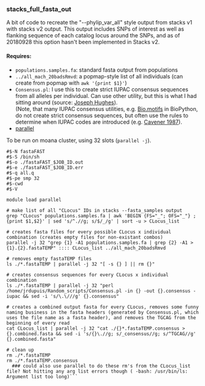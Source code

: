 ### stacks_full_fasta_out  

A bit of code to recreate the "--phylip_var_all" style output from stacks v1 with stacks v2 output. 
This output includes SNPs of interest as well as flanking sequence of each catalog locus around the SNPs,
and as of 20180928 this option hasn't been implemented in Stacks v2.  

#### Requires:  

* `populations.samples.fa`: standard fasta output from populations  
* `../all_mach_20badsRmvd`: a popmap-style list of all individuals (can create from popmap with `awk '{print $1}'`)  
* `Consensus.pl`: I use this to create strict IUPAC consensus sequences from all alleles per individual. Can use other utility, but this is what I had sitting around (source: [Joseph Hughes](https://github.com/josephhughes/Sequence-manipulation/blob/master/Consensus.pl)).  
(Note, that many IUPAC consensus utilities, e.g. [Bio.motifs](http://biopython.org/DIST/docs/tutorial/Tutorial.html) in BioPython, do not create strict consensus sequences, but often use the rules to determine when IUPAC codes are introduced (e.g. [Cavener 1987](https://academic.oup.com/nar/article-lookup/doi/10.1093/nar/15.4.1353)).  
* [parallel](https://www.gnu.org/software/bash/manual/html_node/GNU-Parallel.html)

To be run on moana cluster, using 32 slots (`parallel -j`).

```#!/bin/sh
#$-N fastaFAST
#$-S /bin/sh
#$-o ./fastaFAST_$JOB_ID.out
#$-e ./fastaFAST_$JOB_ID.err
#$-q all.q
#$-pe smp 32
#$-cwd
#$-V

module load parallel

# make list of all "CLocus" IDs in stacks --fasta_samples output
grep "CLocus" populations.samples.fa | awk 'BEGIN {FS="_"; OFS="_"} ; {print $1,$2}' | sed 's/^.//g; s/$/_/g' | sort -u > CLocus_list

# creates fasta files for every possible CLocus x individual combination (creates empty files for non-existant combos)
parallel -j 32 "grep {1} -A1 populations.samples.fa | grep {2} -A1 > {1}.{2}.fastaTEMP" :::: CLocus_list ../all_mach_20badsRmvd

# removes empty fastaTEMP files
ls ./*.fastaTEMP | parallel -j 32 "[ -s {} ] || rm {}" 

# creates consensus sequences for every CLocus x individual combination
ls ./*.fastaTEMP | parallel -j 32 "perl /home/jrdupuis/Random_scripts/Consensus.pl -in {} -out {}.consensus -iupac && sed -i 's/\.\///g' {}.consensus"

# creates a combined output fasta for every CLocus, removes some funny naming business in the fasta headers (generated by Consensus.pl, which uses the file name as a fasta header), and removes the TGCAG from the beginning of every read
cat CLocus_list | parallel -j 32 "cat ./{}*.fastaTEMP.consensus > {}.combined.fasta && sed -i 's/{}\.//g; s/_consensus//g; s/^TGCAG//g' {}.combined.fasta" 

# clean up
rm ./*.fastaTEMP
rm ./*.fastaTEMP.consensus
  ### could also use parallel to do these rm's from the CLocus_list file? Not hitting any arg list errors though ( -bash: /usr/bin/ls: Argument list too long)```
